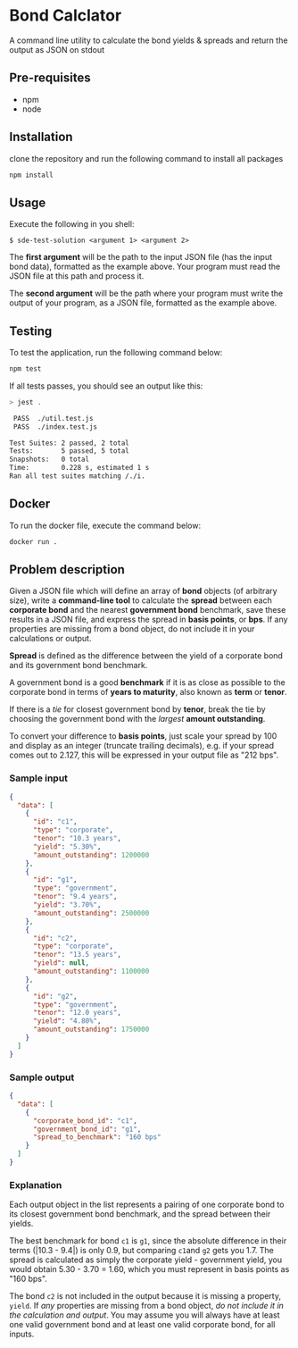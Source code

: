 # Bond Calclator

A command line utility to calculate the bond yields & spreads and return the output as JSON on stdout

## Pre-requisites

- npm
- node

## Installation

clone the repository and run the following command to install all packages

```bash
npm install
```

## Usage

Execute the following in you shell:

`$ sde-test-solution <argument 1> <argument 2> `

The **first argument** will be the path to the input JSON file (has the input bond data), formatted as the example above. Your program must read the JSON file at this path and process it.

The **second argument** will be the path where your program must write the output of your program, as a JSON file, formatted as the example above.


## Testing

To test the application, run the following command below:

```bash
npm test
```

If all tests passes, you should see an output like this:

```bash
> jest .

 PASS  ./util.test.js
 PASS  ./index.test.js

Test Suites: 2 passed, 2 total
Tests:       5 passed, 5 total
Snapshots:   0 total
Time:        0.228 s, estimated 1 s
Ran all test suites matching /./i.
```

## Docker

To run the docker file, execute the command below:

```bash
docker run .
```


## Problem description

Given a JSON file which will define an array of **bond** objects (of arbitrary size), write a **command-line tool** to calculate the **spread** between each **corporate bond** and the nearest **government bond** benchmark, save these results in a JSON file, and express the spread in **basis points**, or **bps**. If any properties are missing from a bond object, do not include it in your calculations or output.

**Spread** is defined as the difference between the yield of a corporate bond and its government bond benchmark.

A government bond is a good **benchmark** if it is as close as possible to the corporate bond in terms of **years to maturity**, also known as **term** or **tenor**.

If there is a *tie* for closest government bond by **tenor**, break the tie by choosing the government bond with the *largest* **amount outstanding**.

To convert your difference to **basis points**, just scale your spread by 100 and display as an integer (truncate trailing decimals), e.g. if your spread comes out to 2.127, this will be expressed in your output file as "212 bps".

### Sample input

```json
{
  "data": [
    {
      "id": "c1",
      "type": "corporate",
      "tenor": "10.3 years",
      "yield": "5.30%",
      "amount_outstanding": 1200000
    },
    {
      "id": "g1",
      "type": "government",
      "tenor": "9.4 years",
      "yield": "3.70%",
      "amount_outstanding": 2500000
    },
    {
      "id": "c2",
      "type": "corporate",
      "tenor": "13.5 years",
      "yield": null,
      "amount_outstanding": 1100000
    },
    {
      "id": "g2",
      "type": "government",
      "tenor": "12.0 years",
      "yield": "4.80%",
      "amount_outstanding": 1750000
    }
  ]
}
```

### Sample output

```json
{
  "data": [
    {
      "corporate_bond_id": "c1",
      "government_bond_id": "g1",
      "spread_to_benchmark": "160 bps"
    }
  ]
}
```

### Explanation

Each output object in the list represents a pairing of one corporate bond to its closest government bond benchmark, and the spread between their yields.

The best benchmark for bond `c1` is `g1`, since the absolute difference in their terms (|10.3 - 9.4|) is only 0.9, but comparing `c1`and `g2` gets you 1.7. The spread is calculated as simply the corporate yield - government yield, you would obtain 5.30 - 3.70 = 1.60, which you must represent in basis points as "160 bps".

The bond `c2` is not included in the output because it is missing a property, `yield`. If *any* properties are missing from a bond object, *do not include it in the calculation and output*. You may assume you will always have at least one valid government bond and at least one valid corporate bond, for all inputs.
